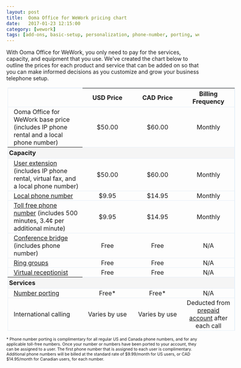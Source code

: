 ```yaml
---
layout: post
title:  Ooma Office for WeWork pricing chart
date:   2017-01-23 12:15:00
category: [wework]
tags: [add-ons, basic-setup, personalization, phone-number, porting, wework]
---
```


With Ooma Office for WeWork, you only need to pay for the services, capacity, and equipment that you use. We've created the chart below to outline the prices for each product and service that can be added on so that you can make informed decisions as you customize and grow your business telephone setup.

<p style="width:700px; margin-left:auto; margin-right:auto">
<table id="pricingTable">
<thead>
<tr>
<td></td>
<th style="text-align:center; width:115px;">USD Price</th>
<th style="text-align:center; width:115px;">CAD Price</th>
<th style="text-align:center;">Billing Frequency</th>
</tr>
</thead>
<tr>
<td class="indent">Ooma Office for WeWork base price (includes IP phone rental and a local phone number)</td>
<td style="text-align:center;">$50.00</td>
<td style="text-align:center;">$60.00</td>
<td style="text-align:center;">Monthly</td>
</tr>
<tr class="subheader">
<th style="padding-left:3px;">Capacity</th>
<td></td>
<td></td>
<td></td>
</tr>
<tr>
<td class="indent"><a href="/us/en/setting-up-extensions">User extension</a> (includes IP phone rental, virtual fax, and a local phone number)</td>
<td style="text-align:center;">$50.00</td>
<td style="text-align:center;">$60.00</td>
<td style="text-align:center;">Monthly</td>
</tr>
<tr>
<td class="indent"><a href="/us/en/adding-additional-phone-numbers">Local phone number</a></td>
<td style="text-align:center;">$9.95</td>
<td style="text-align:center;">$14.95</td>
<td style="text-align:center;">Monthly</td>
</tr>
<tr>
<td class="indent"><a href="/us/en/adding-additional-phone-numbers">Toll free phone number</a> (includes 500 minutes, 3.4¢ per additional minute)</td>
<td style="text-align:center;">$9.95</td>
<td style="text-align:center;">$14.95</td>
<td style="text-align:center;">Monthly</td>
</tr>
<tr>
<td class="indent"><a href="/us/en/conference-server">Conference bridge</a> (includes phone number)</td>
<td style="text-align:center;">Free</td>
<td style="text-align:center;">Free</td>
<td style="text-align:center;">N/A</td>
</tr>
<tr>
<td class="indent"><a href="/us/en/ring-groups">Ring groups</a></td>
<td style="text-align:center;">Free</td>
<td style="text-align:center;">Free</td>
<td style="text-align:center;">N/A</td>
</tr>
<tr>
<td class="indent"><a href="/us/en/virtual-receptionist">Virtual receptionist</a></td>
<td style="text-align:center;">Free</td>
<td style="text-align:center;">Free</td>
<td style="text-align:center;">N/A</td>
</tr>
<tr class="subheader">
<th style="padding-left:3px;">Services</th>
<td></td>
<td></td>
<td></td>
</tr>
<tr>
<td class="indent"><a href="/us/en/porting-in-your-phone-numbers">Number porting</a></td>
<td style="text-align:center;">Free*</td>
<td style="text-align:center;">Free*</td>
<td style="text-align:center;">N/A</td>
</tr>
<tr>
<td class="indent">International calling</td>
<td style="text-align:center;">Varies by use</td>
<td style="text-align:center;">Varies by use</td>
<td style="text-align:center;">Deducted from <a href="/us/en/setting-up-your-prepaid-account">prepaid account</a> after each call</td>
</tr>
</table>
</p>
<p style="font-size: 75%;">* Phone number porting is complimentary for all regular US and Canada phone numbers, and for any applicable toll-free numbers. Once your number or numbers have been ported to your account, they can be assigned to a user. The first phone number that is assigned to each user is complimentary. Additional phone numbers will be billed at the standard rate of $9.99/month for US users, or CAD $14.95/month for Canadian users, for each number.</p>

<style type="text/css">

table#pricingTable {

width:85%;

border-top:1px solid #e5eff8;

border-right:1px solid #e5eff8;

margin-right:2px;

margin-left:3px;

border-collapse:collapse;

}

table#pricingTable td.indent {

padding-left:15px;

}

table#pricingTable tr {

border:1px solid #e5eff8;

}

table#pricingTable tr > td {

padding-top:2px;

padding-bottom:2px;

}

table#pricingTable tr.subheader {

background:#F5F5F5;

text-align:left;

}

table#pricingTable tr.subheader td {

padding-left:5px;

}

</style>